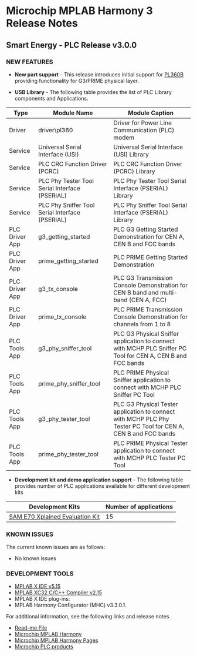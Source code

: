 # Microchip MPLAB Harmony 3 Release Notes
## Smart Energy - PLC Release v3.0.0
### NEW FEATURES
- **New part support** - This release introduces initial support for [PL360B](https://www.microchip.com/wwwproducts/en/PL360B) providing functionality for G3/PRIME physical layer.

- **USB Library** - The following table provides the list of PLC Library components and Applications. 

| Type | Module Name |  Module Caption |
| --- | --- | --- |
| Driver | driver\pl360 | Driver for Power Line Communication (PLC) modem |
| Service | Universal Serial Interface (USI) | Universal Serial Interface (USI) Library  |
| Service | PLC CRC Function Driver (PCRC)| PLC CRC Function Driver (PCRC) Library|
| Service | PLC Phy Tester Tool Serial Interface (PSERIAL) | PLC Phy Tester Tool Serial Interface (PSERIAL) Library  |
| Service | PLC Phy Sniffer Tool Serial Interface (PSERIAL) | PLC Phy Sniffer Tool Serial Interface (PSERIAL) Library  |
| PLC Driver App | g3_getting_started  | PLC G3 Getting Started Demonstration for CEN A, CEN B and FCC bands |
| PLC Driver App | prime_getting_started  | PLC PRIME Getting Started Demonstration  |
| PLC Driver App | g3_tx_console  | PLC G3 Transmission Console Demonstration for CEN B band and multi-band (CEN A, FCC)  |
| PLC Driver App | prime_tx_console  | PLC PRIME Transmission Console Demonstration for channels from 1 to 8 |
| PLC Tools App | g3_phy_sniffer_tool  | PLC G3 Physical Sniffer application to connect with MCHP PLC Sniffer PC Tool for CEN A, CEN B and FCC bands |
| PLC Tools App | prime_phy_sniffer_tool  | PLC PRIME Physical Sniffer application to connect with MCHP PLC Sniffer PC Tool |
| PLC Tools App | g3_phy_tester_tool  | PLC G3 Physical Tester application to connect with MCHP PLC Phy Tester PC Tool for CEN A, CEN B and FCC bands |
| PLC Tools App | prime_phy_tester_tool  | PLC PRIME Physical Tester application to connect with MCHP PLC Tester PC Tool |


- **Development kit and demo application support** - The following table provides number of PLC applications available for different development kits

| Development Kits | Number of applications |
| --- | --- |
| [SAM E70 Xplained Evaluation Kit](https://www.microchip.com/developmenttools/ProductDetails/atsame70-xpld) | 15 |

### KNOWN ISSUES

The current known issues are as follows:

* No known issues

### DEVELOPMENT TOOLS

* [MPLAB X IDE v5.15](https://www.microchip.com/mplab/mplab-x-ide)
* [MPLAB XC32 C/C++ Compiler v2.15](https://www.microchip.com/mplab/compilers)
* MPLAB X IDE plug-ins:
 * MPLAB Harmony Configurator (MHC) v3.3.0.1.

For additional information, see the following links and release notes.
* [Read-me File](./readme.md)
* [Microchip MPLAB Harmony](https://www.microchip.com/mplab/mplab-harmony)
* [Microchip MPLAB Harmony Pages](https://microchip-mplab-harmony.github.io/)
* [Microchip PLC products](https://www.microchip.com/design-centers/smart-energy-products/power-line-communications)